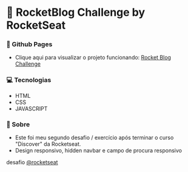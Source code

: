 # 💜 RocketBlog Challenge by RocketSeat

### :rocket: Github Pages

- Clique aqui para visualizar o projeto funcionando: [Rocket Blog Challenge](https://gusbordoni.github.io/rocket-challenge/)

### :computer: Tecnologias

<p align="justify">

- HTML
- CSS
- JAVASCRIPT

</p>

### :page_facing_up: Sobre

<p align="justify">

-  Este foi meu segundo desafio / exercício após terminar o curso "Discover" da Rocketseat.
-  Design responsivo, hidden navbar e campo de procura responsivo

</p>

 desafio [@rocketseat](https://www.rocketseat.com.br/)